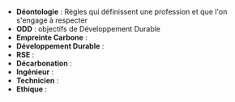 - **Déontologie** :  Règles qui définissent une profession et que l'on s'engage à respecter
- **ODD** : objectifs de Développement Durable
- **Empreinte Carbone** : 
- **Développement Durable** : 
- **RSE** : 
- **Décarbonation** : 
- **Ingénieur** : 
- **Technicien** : 
- **Ethique** : 